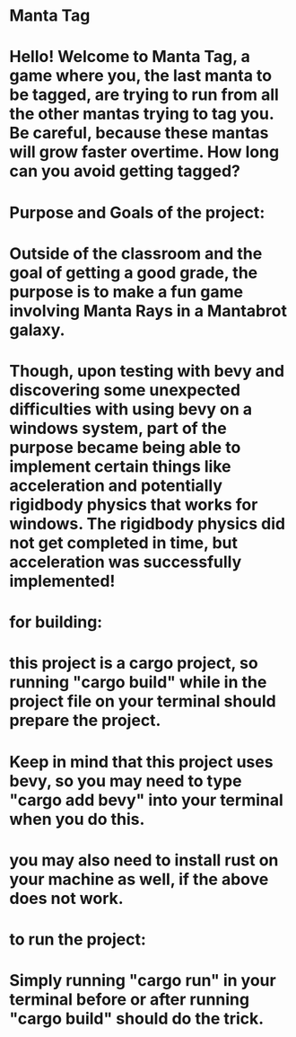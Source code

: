 # Manta Tag

# Hello! Welcome to Manta Tag, a game where you, the last manta to be tagged, are trying to run from all the other mantas trying to tag you. Be careful, because these mantas will grow faster overtime. How long can you avoid getting tagged?

# Purpose and Goals of the project:
#   Outside of the classroom and the goal of getting a good grade, the purpose is to make a fun game involving Manta Rays in a Mantabrot galaxy.
#   Though, upon testing with bevy and discovering some unexpected difficulties with using bevy on a windows system, part of the purpose became being able to implement certain things like acceleration and potentially rigidbody physics that works for windows. The rigidbody physics did not get completed in time, but acceleration was successfully implemented!

# for building:
#   this project is a cargo project, so running "cargo build" while in the project file on your terminal should prepare the project.
#   Keep in mind that this project uses bevy, so you may need to type "cargo add bevy" into your terminal when you do this.
#   you may also need to install rust on your machine as well, if the above does not work.

# to run the project:
#   Simply running "cargo run" in your terminal before or after running "cargo build" should do the trick. 